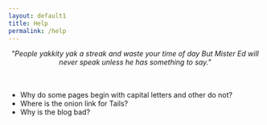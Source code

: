 ```yaml
---
layout: default1
title: Help
permalink: /help
---
```


<div style="text-align:center;">
<i>"People yakkity yak a streak and waste your time of day
But Mister Ed will never speak unless he has something to say."</i>
</div>

<br>
<br>

- Why do some pages begin with capital letters and other do not?
- Where is the onion link for Tails?
- Why is the blog bad?
